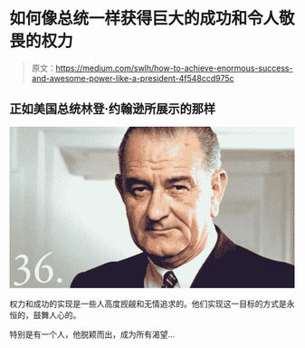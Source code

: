 # 如何像总统一样获得巨大的成功和令人敬畏的权力

> 原文：<https://medium.com/swlh/how-to-achieve-enormous-success-and-awesome-power-like-a-president-4f548ccd975c>

## 正如美国总统林登·约翰逊所展示的那样

![](img/eb59113df50e853a0395baaf67cbe200.png)

权力和成功的实现是一些人高度觊觎和无情追求的。他们实现这一目标的方式是永恒的，鼓舞人心的。

特别是有一个人，他脱颖而出，成为所有渴望…